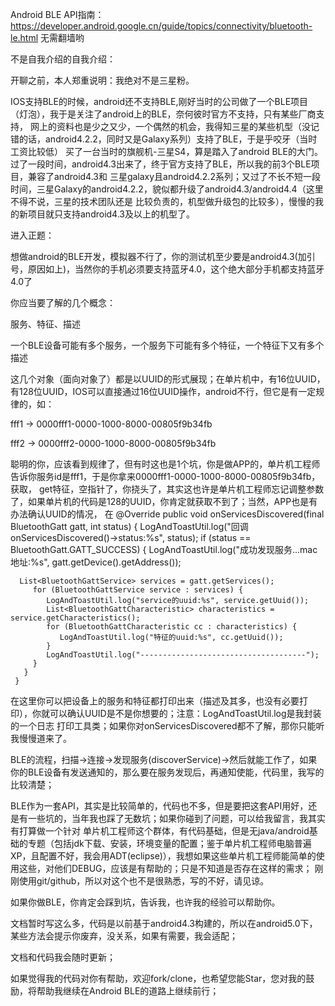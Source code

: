 Android BLE API指南：https://developer.android.google.cn/guide/topics/connectivity/bluetooth-le.html 无需翻墙哟

不是自我介绍的自我介绍：

开聊之前，本人郑重说明：我绝对不是三星粉。

IOS支持BLE的时候，android还不支持BLE,刚好当时的公司做了一个BLE项目（灯泡），我于是关注了android上的BLE，奈何彼时官方不支持，只有某些厂商支持，
网上的资料也是少之又少，一个偶然的机会，我得知三星的某些机型（没记错的话，android4.2.2，同时又是Galaxy系列）支持了BLE，于是乎咬牙（当时工资比较低）
买了一台当时的旗舰机-三星S4，算是踏入了android BLE的大门。过了一段时间，android4.3出来了，终于官方支持了BLE，所以我的前3个BLE项目，兼容了android4.3和
三星galaxy且android4.2.2系列；又过了不长不短一段时间，三星Galaxy的android4.2.2，貌似都升级了android4.3/android4.4（这里不得不说，三星的技术团队还是
比较负责的，机型做升级包的比较多），慢慢的我的新项目就只支持android4.3及以上的机型了。

进入正题：

想做android的BLE开发，模拟器不行了，你的测试机至少要是android4.3(加引号，原因如上)，当然你的手机必须要支持蓝牙4.0，这个绝大部分手机都支持蓝牙4.0了

你应当要了解的几个概念：

服务、特征、描述

一个BLE设备可能有多个服务，一个服务下可能有多个特征，一个特征下又有多个描述

这几个对象（面向对象了）都是以UUID的形式展现；在单片机中，有16位UUID，有128位UUID，IOS可以直接通过16位UUID操作，android不行，但它是有一定规律的，如：

fff1 -> 0000fff1-0000-1000-8000-00805f9b34fb

fff2 -> 0000fff2-0000-1000-8000-00805f9b34fb

聪明的你，应该看到规律了，但有时这也是1个坑，你是做APP的，单片机工程师告诉你服务id是fff1，于是你拿来0000fff1-0000-1000-8000-00805f9b34fb，获取，
get特征，空指针了，你挠头了，其实这也许是单片机工程师忘记调整参数了，如果单片机的代码是128的UUID，你肯定就获取不到了；当然，APP也是有办法确认UUID的情况，
在
    @Override
     public void onServicesDiscovered(final BluetoothGatt gatt, int status) {
         LogAndToastUtil.log("回调onServicesDiscovered()->status:%s", status);
         if (status == BluetoothGatt.GATT_SUCCESS) {
             LogAndToastUtil.log("成功发现服务...mac地址:%s", gatt.getDevice().getAddress());


      List<BluetoothGattService> services = gatt.getServices();
         for (BluetoothGattService service : services) {
            LogAndToastUtil.log("service的uuid:%s", service.getUuid());
            List<BluetoothGattCharacteristic> characteristics = service.getCharacteristics();
            for (BluetoothGattCharacteristic cc : characteristics) {
               LogAndToastUtil.log("特征的uuid:%s", cc.getUuid());
            }
            LogAndToastUtil.log("-------------------------------------");
         }
       }
     }
 在这里你可以把设备上的服务和特征都打印出来（描述及其多，也没有必要打印），你就可以确认UUID是不是你想要的；注意：LogAndToastUtil.log是我封装的一个日志
 打印工具类；如果你对onServicesDiscovered都不了解，那你只能听我慢慢道来了。

 BLE的流程，扫描->连接->发现服务(discoverService)->然后就能工作了，如果你的BLE设备有发送通知的，那么要在服务发现后，再通知使能，代码里，我写的比较清楚；

 BLE作为一套API，其实是比较简单的，代码也不多，但是要把这套API用好，还是有一些坑的，当年我也踩了无数坑；如果你碰到了问题，可以给我留言，我其实有打算做一个针对
 单片机工程师这个群体，有代码基础，但是无java/android基础的专题（包括jdk下载、安装，环境变量的配置；鉴于单片机工程师电脑普遍XP，且配置不好，我会用ADT(eclipse)），我想如果这些单片机工程师能简单的使用这些，对他们DEBUG，应该是有帮助的；只是不知道是否存在这样的需求；
 刚刚使用git/github，所以对这个也不是很熟悉，写的不好，请见谅。

 如果你做BLE，你肯定会踩到坑，告诉我，也许我的经验可以帮助你。

 文档暂时写这么多，代码是以前基于android4.3构建的，所以在android5.0下，某些方法会提示你废弃，没关系，如果有需要，我会适配；

 文档和代码我会随时更新；

 如果觉得我的代码对你有帮助，欢迎fork/clone，也希望您能Star，您对我的鼓励，将帮助我继续在Android BLE的道路上继续前行；